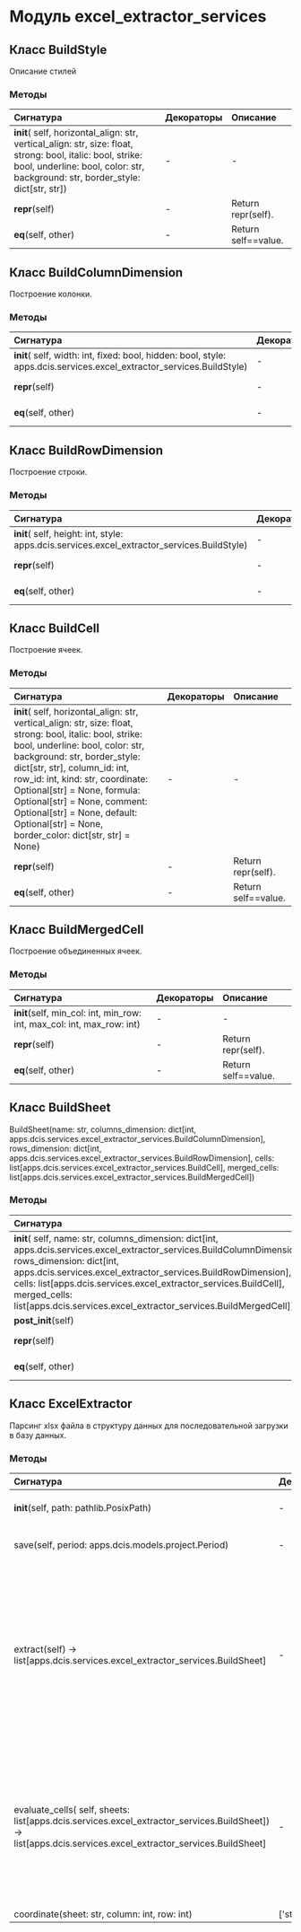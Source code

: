 # Модуль excel_extractor_services



## Класс BuildStyle

Описание стилей

### Методы

| Сигнатура                                                                                                                                                                                      | Декораторы | Описание            |
| :--------------------------------------------------------------------------------------------------------------------------------------------------------------------------------------------- | :--------- | :------------------ |
| __init__( self, horizontal_align: str, vertical_align: str, size: float, strong: bool, italic: bool, strike: bool, underline: bool, color: str, background: str, border_style: dict[str, str]) | -          | -                   |
| __repr__(self)                                                                                                                                                                                 | -          | Return repr(self).  |
| __eq__(self, other)                                                                                                                                                                            | -          | Return self==value. |

## Класс BuildColumnDimension

Построение колонки.

### Методы

| Сигнатура                                                                                                             | Декораторы | Описание            |
| :-------------------------------------------------------------------------------------------------------------------- | :--------- | :------------------ |
| __init__( self, width: int, fixed: bool, hidden: bool, style: apps.dcis.services.excel_extractor_services.BuildStyle) | -          | -                   |
| __repr__(self)                                                                                                        | -          | Return repr(self).  |
| __eq__(self, other)                                                                                                   | -          | Return self==value. |

## Класс BuildRowDimension

Построение строки.

### Методы

| Сигнатура                                                                                   | Декораторы | Описание            |
| :------------------------------------------------------------------------------------------ | :--------- | :------------------ |
| __init__( self, height: int, style: apps.dcis.services.excel_extractor_services.BuildStyle) | -          | -                   |
| __repr__(self)                                                                              | -          | Return repr(self).  |
| __eq__(self, other)                                                                         | -          | Return self==value. |

## Класс BuildCell

Построение ячеек.

### Методы

| Сигнатура                                                                                                                                                                                                                                                                                                                                                                                                  | Декораторы | Описание            |
| :--------------------------------------------------------------------------------------------------------------------------------------------------------------------------------------------------------------------------------------------------------------------------------------------------------------------------------------------------------------------------------------------------------- | :--------- | :------------------ |
| __init__( self, horizontal_align: str, vertical_align: str, size: float, strong: bool, italic: bool, strike: bool, underline: bool, color: str, background: str, border_style: dict[str, str], column_id: int, row_id: int, kind: str, coordinate: Optional[str] = None, formula: Optional[str] = None, comment: Optional[str] = None, default: Optional[str] = None, border_color: dict[str, str] = None) | -          | -                   |
| __repr__(self)                                                                                                                                                                                                                                                                                                                                                                                             | -          | Return repr(self).  |
| __eq__(self, other)                                                                                                                                                                                                                                                                                                                                                                                        | -          | Return self==value. |

## Класс BuildMergedCell

Построение объединенных ячеек.

### Методы

| Сигнатура                                                              | Декораторы | Описание            |
| :--------------------------------------------------------------------- | :--------- | :------------------ |
| __init__(self, min_col: int, min_row: int, max_col: int, max_row: int) | -          | -                   |
| __repr__(self)                                                         | -          | Return repr(self).  |
| __eq__(self, other)                                                    | -          | Return self==value. |

## Класс BuildSheet

BuildSheet(name: str, columns_dimension: dict[int, apps.dcis.services.excel_extractor_services.BuildColumnDimension], rows_dimension: dict[int, apps.dcis.services.excel_extractor_services.BuildRowDimension], cells: list[apps.dcis.services.excel_extractor_services.BuildCell], merged_cells: list[apps.dcis.services.excel_extractor_services.BuildMergedCell])

### Методы

| Сигнатура                                                                                                                                                                                                                                                                                                                                                                 | Декораторы | Описание            |
| :------------------------------------------------------------------------------------------------------------------------------------------------------------------------------------------------------------------------------------------------------------------------------------------------------------------------------------------------------------------------ | :--------- | :------------------ |
| __init__( self, name: str, columns_dimension: dict[int, apps.dcis.services.excel_extractor_services.BuildColumnDimension], rows_dimension: dict[int, apps.dcis.services.excel_extractor_services.BuildRowDimension], cells: list[apps.dcis.services.excel_extractor_services.BuildCell], merged_cells: list[apps.dcis.services.excel_extractor_services.BuildMergedCell]) | -          | -                   |
| __post_init__(self)                                                                                                                                                                                                                                                                                                                                                       | -          | -                   |
| __repr__(self)                                                                                                                                                                                                                                                                                                                                                            | -          | Return repr(self).  |
| __eq__(self, other)                                                                                                                                                                                                                                                                                                                                                       | -          | Return self==value. |

## Класс ExcelExtractor

Парсинг xlsx файла в структуру данных для последовательной загрузки в базу данных.

### Методы

| Сигнатура                                                                                                                                                   | Декораторы       | Описание                                                                                                                                                                                                                                                                               |
| :---------------------------------------------------------------------------------------------------------------------------------------------------------- | :--------------- | :------------------------------------------------------------------------------------------------------------------------------------------------------------------------------------------------------------------------------------------------------------------------------------- |
| __init__(self, path: pathlib.PosixPath)                                                                                                                     | -                | Инициализация.:param path - путь к файлу Excel.                                                                                                                                                                                                                                        |
| save(self, period: apps.dcis.models.project.Period)                                                                                                         | -                | Сохранение обработанного файла в базу данных.                                                                                                                                                                                                                                          |
| extract(self) -> list[apps.dcis.services.excel_extractor_services.BuildSheet]                                                                               | -                | Парсинг файла Excel.Функция создает структуру данных, которая является первоначальной обработкой.После выделения необходимых данных можно осуществлять транзакционную запись в базу данных.Структура данных может использоваться для предварительной демонстрации планируемого отчета. |
| evaluate_cells( self, sheets: list[apps.dcis.services.excel_extractor_services.BuildSheet]) -> list[apps.dcis.services.excel_extractor_services.BuildSheet] | -                | Предварительно рассчитываем значения ячеек.Excel не хранит кешированные значения, вместо этого он хранит формулы.Нам необходимо рассчитать формулы, однако значения могут быть перекрестными.Поэтому нам необходимо собирать единую структуру и каждый раз формировать модель.         |
| coordinate(sheet: str, column: int, row: int)                                                                                                               | ['staticmethod'] | Получаем координату.                                                                                                                                                                                                                                                                   |